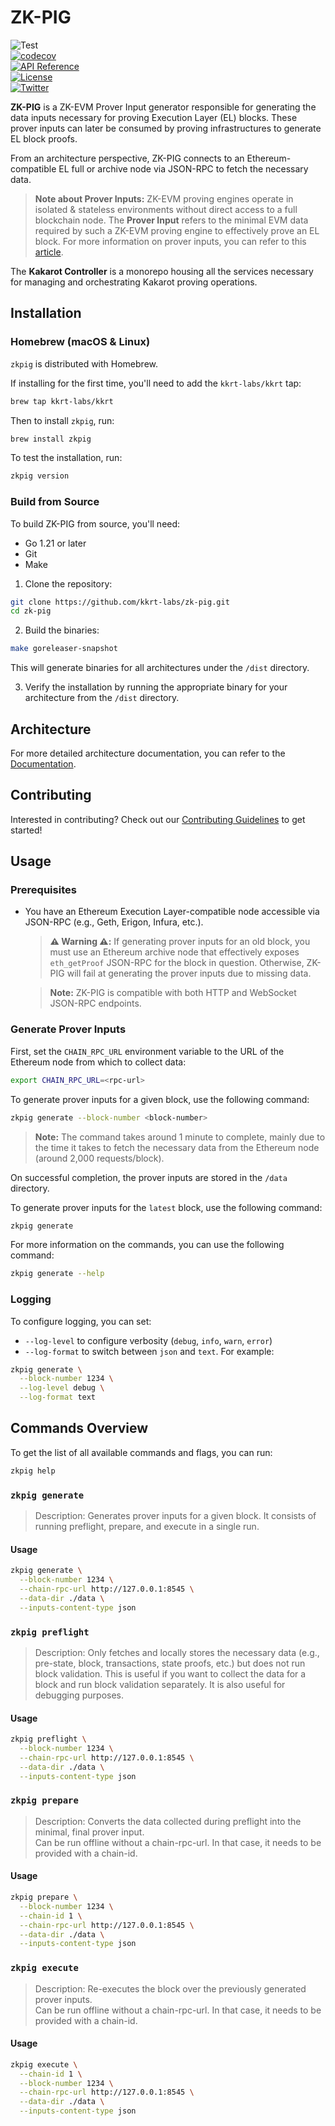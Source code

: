# ZK-PIG

![Test](https://github.com/kkrt-labs/zk-pig/actions/workflows/test.yml/badge.svg?branch=main)  
[![codecov](https://codecov.io/gh/kkrt-labs/zk-pig/graph/badge.svg?token=ML8SpNgYm1)](https://codecov.io/gh/kkrt-labs/zk-pig)  
[![API Reference](https://pkg.go.dev/badge/github.com/kkrt-labs/zk-pig)](https://pkg.go.dev/github.com/kkrt-labs/zk-pig?tab=doc)  
[![License](https://img.shields.io/badge/license-MIT-blue.svg)](https://github.com/kkrt-labs/zk-pig/blob/master/LICENSE.md)  
[![Twitter](https://img.shields.io/twitter/follow/KakarotZkEvm.svg)](https://x.com/intent/follow?screen_name=KakarotZkEvm)

**ZK-PIG** is a ZK-EVM Prover Input generator responsible for generating the data inputs necessary for proving Execution Layer (EL) blocks. These prover inputs can later be consumed by proving infrastructures to generate EL block proofs.

From an architecture perspective, ZK-PIG connects to an Ethereum-compatible EL full or archive node via JSON-RPC to fetch the necessary data.

> **Note about Prover Inputs:** ZK-EVM proving engines operate in isolated & stateless environments without direct access to a full blockchain node. The **Prover Input** refers to the minimal EVM data required by such a ZK-EVM proving engine to effectively prove an EL block. For more information on prover inputs, you can refer to this [article](https://ethresear.ch/t/zk-evm-prover-input-standardization/21626).

The **Kakarot Controller** is a monorepo housing all the services necessary for managing and orchestrating Kakarot proving operations.

## Installation

### Homebrew (macOS & Linux)

`zkpig` is distributed with Homebrew.

If installing for the first time, you'll need to add the `kkrt-labs/kkrt` tap:

```sh
brew tap kkrt-labs/kkrt
```

Then to install `zkpig`, run:

```sh
brew install zkpig
```

To test the installation, run:

```sh
zkpig version
```

### Build from Source

To build ZK-PIG from source, you'll need:
- Go 1.21 or later
- Git
- Make

1. Clone the repository:

```sh
git clone https://github.com/kkrt-labs/zk-pig.git
cd zk-pig
```

2. Build the binaries:

```sh
make goreleaser-snapshot
```

This will generate binaries for all architectures under the `/dist` directory.

3. Verify the installation by running the appropriate binary for your architecture from the `/dist` directory.

## Architecture

For more detailed architecture documentation, you can refer to the [Documentation](https://github.com/kkrt-labs/zk-pig/blob/main/docs/prover-input-generation.md).

## Contributing

Interested in contributing? Check out our [Contributing Guidelines](CONTRIBUTING.md) to get started!

## Usage

### Prerequisites

- You have an Ethereum Execution Layer-compatible node accessible via JSON-RPC (e.g., Geth, Erigon, Infura, etc.).

    > **⚠️ Warning ⚠️:** If generating prover inputs for an old block, you must use an Ethereum archive node that effectively exposes `eth_getProof` JSON-RPC for the block in question. Otherwise, ZK-PIG will fail at generating the prover inputs due to missing data.

    > **Note:** ZK-PIG is compatible with both HTTP and WebSocket JSON-RPC endpoints.

### Generate Prover Inputs

First, set the `CHAIN_RPC_URL` environment variable to the URL of the Ethereum node from which to collect data:

```sh
export CHAIN_RPC_URL=<rpc-url>
```

To generate prover inputs for a given block, use the following command:

```sh
zkpig generate --block-number <block-number>
```

> **Note:** The command takes around 1 minute to complete, mainly due to the time it takes to fetch the necessary data from the Ethereum node (around 2,000 requests/block).

On successful completion, the prover inputs are stored in the `/data` directory.

To generate prover inputs for the `latest` block, use the following command:

```sh
zkpig generate
```

For more information on the commands, you can use the following command:

```sh
zkpig generate --help
```

### Logging

To configure logging, you can set:
- `--log-level` to configure verbosity (`debug`, `info`, `warn`, `error`)
- `--log-format` to switch between `json` and `text`. For example:

```sh
zkpig generate \
  --block-number 1234 \
  --log-level debug \
  --log-format text
```

## Commands Overview

To get the list of all available commands and flags, you can run:

```sh
zkpig help
```

### `zkpig generate`

> Description: Generates prover inputs for a given block. It consists of running preflight, prepare, and execute in a single run.

#### Usage

```sh
zkpig generate \
  --block-number 1234 \
  --chain-rpc-url http://127.0.0.1:8545 \
  --data-dir ./data \
  --inputs-content-type json
```

### `zkpig preflight`

> Description: Only fetches and locally stores the necessary data (e.g., pre-state, block, transactions, state proofs, etc.) but does not run block validation. This is useful if you want to collect the data for a block and run block validation separately. It is also useful for debugging purposes.

#### Usage

```sh
zkpig preflight \
  --block-number 1234 \
  --chain-rpc-url http://127.0.0.1:8545 \
  --data-dir ./data \
  --inputs-content-type json
```

### `zkpig prepare`

> Description: Converts the data collected during preflight into the minimal, final prover input.  
> Can be run offline without a chain-rpc-url. In that case, it needs to be provided with a chain-id.

#### Usage

```sh
zkpig prepare \
  --block-number 1234 \
  --chain-id 1 \
  --chain-rpc-url http://127.0.0.1:8545 \
  --data-dir ./data \
  --inputs-content-type json
```

### `zkpig execute`

> Description: Re-executes the block over the previously generated prover inputs.  
> Can be run offline without a chain-rpc-url. In that case, it needs to be provided with a chain-id.

#### Usage

```sh
zkpig execute \
  --chain-id 1 \
  --block-number 1234 \
  --chain-rpc-url http://127.0.0.1:8545 \
  --data-dir ./data \
  --inputs-content-type json
```
